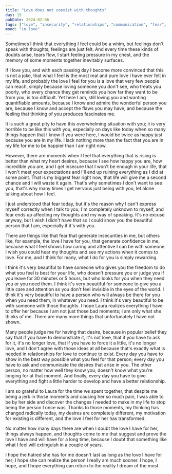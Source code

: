```yaml
---
title: "Love does not coexist with thoughts"
day: 15
pubDate: 2024-02-06
tags: ["love", "insecurity", "relationships", "communication", "fear", "regret", "forgiveness", "hope", "transformation", "gratitude", "second chances", "emotions", "authenticity", "courage"]
mood: "in love"
---
```


Sometimes I think that everything I feel could be a whim, but feelings don't speak with thoughts; feelings are just felt. And every time these kinds of doubts arise, tears flow, I start feeling pressure in my chest, and the memory of some moments together inevitably surfaces.

If I love you, and with each passing day I become more convinced that this is not a joke, that what I feel is the most real and pure love I have ever felt in my life, and probably the love I feel for you is a love that very few people can reach, simply because loving someone you don't see, who treats you poorly, who every chance they get reminds you how far they want to be from you, is too difficult. Yet here I am, still loving you and wanting quantifiable amounts, because I know and admire the wonderful person you are, because I know and accept the flaws you may have, and because the feeling that thinking of you produces fascinates me.

It is such a great pity to have this overwhelming situation with you; it is very horrible to be like this with you, especially on days like today when so many things happen that I know if you were here, I would be twice as happy just because you are in my life. I lack nothing more than the fact that you are in my life for me to be happier than I am right now.

However, there are moments when I feel that everything that is rising is better than what my heart desires, because I see how happy you are, how incredible you are, and I get insecure that I won't be enough in your life, that I won't meet your expectations and I'll end up ruining everything as I did at some point. That is my biggest fear right now, that life will give me a second chance and I will waste it again. That's why sometimes I don't want to see you, that's why many times I get nervous just being with you, let alone talking about how I feel.

I just understood that fear today, but it's the reason why I can't express myself correctly when I talk to you; I'm completely unknown to myself, and fear ends up affecting my thoughts and my way of speaking. It's no excuse anyway, but I wish I didn't have that so I could show you the beautiful person that I am, especially if it's with you.

There are things like that fear that generate insecurities in me, but others like, for example, the love I have for you, that generate confidence in me, because what I feel shows how caring and attentive I can be with someone. I wish you could hear my thoughts and see my actions when it comes to love. For me, and I think for many, what I do for you is simply rewarding.

I think it's very beautiful to have someone who gives you the freedom to do what you feel is best for your life, who doesn't pressure you or judge you if you leave for 30 minutes or 5 hours, but who looks for you when they need you or you need them. I think it's very beautiful for someone to give you a little care and attention so you don't feel invisible in the eyes of the world. I think it's very beautiful to have a person who will always be there for you when you need them, in whatever you need. I think it's very beautiful to be with someone with those thoughts. I hope Laura realizes everything I have to offer her because I am not just those bad moments; I am only what she thinks of me. There are many more things that unfortunately I have not shown.

Many people judge me for having that desire, because in popular belief they say that if you have to demonstrate it, it's not love, that if you have to ask for it, it's no longer love, that if you have to force it a little, it's no longer love, and I don't agree with those ideas at all because that's exactly what is needed in relationships for love to continue to exist. Every day you have to show in the best way possible what you feel for that person; every day you have to ask and communicate the desires that arise in you. The other person, no matter how well they know you, doesn't know what you're longing for at that moment. And finally, every day you have to give everything and fight a little harder to develop and have a better relationship.

I am so grateful to Laura for the time we spent together, that despite me being a jerk in those moments and causing her so much pain, I was able to be by her side and discover the changes I needed to make in my life to stop being the person I once was. Thanks to those moments, my thinking has changed radically today, my desires are completely different, my motivation for existing is different, and the love I feel for her has transformed.

No matter how many days there are when I doubt the love I have for her, things always happen, and thoughts come to me that suggest and prove the love I have and will have for a long time, because I doubt that something like what I feel will extinguish in a couple of years.

I hope the hatred she has for me doesn't last as long as the love I have for her; I hope she can realize the person I really am much sooner. I hope, I hope, and I hope everything can return to the reality I dream of the most.